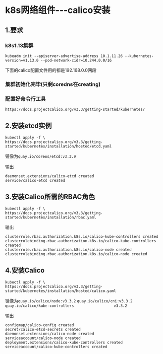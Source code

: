 # k8s网络组件---calico安装

## 1.要求

### k8s1.13集群

```
kubeadm init --apiserver-advertise-address 10.1.11.26 --kubernetes-version=v1.13.0 --pod-network-cidr=10.244.0.0/16
```

下面的calico配置文件用的都是192.168.0.0网段

### 集群初始化完毕(只剩coredns在creating)

### 配置好命令行工具

```
https://docs.projectcalico.org/v3.3/getting-started/kubernetes/
```

## 2.安装etcd实例 

```
kubectl apply -f \
https://docs.projectcalico.org/v3.3/getting-started/kubernetes/installation/hosted/etcd.yaml
```

镜像为`quay.io/coreos/etcd:v3.3.9`

输出

```
daemonset.extensions/calico-etcd created
service/calico-etcd created
```

## 3.安装Calico所需的RBAC角色 

```
kubectl apply -f \
https://docs.projectcalico.org/v3.3/getting-started/kubernetes/installation/rbac.yaml
```

输出

```
clusterrole.rbac.authorization.k8s.io/calico-kube-controllers created
clusterrolebinding.rbac.authorization.k8s.io/calico-kube-controllers created
clusterrole.rbac.authorization.k8s.io/calico-node created
clusterrolebinding.rbac.authorization.k8s.io/calico-node created
```

## 4.安装Calico

```
kubectl apply -f \
https://docs.projectcalico.org/v3.3/getting-started/kubernetes/installation/hosted/calico.yaml
```

镜像为`quay.io/calico/node:v3.3.2` `quay.io/calico/cni:v3.3.2` `quay.io/calico/kube-controllers                  v3.3.2`

输出

```
configmap/calico-config created
secret/calico-etcd-secrets created
daemonset.extensions/calico-node created
serviceaccount/calico-node created
deployment.extensions/calico-kube-controllers created
serviceaccount/calico-kube-controllers created
```

